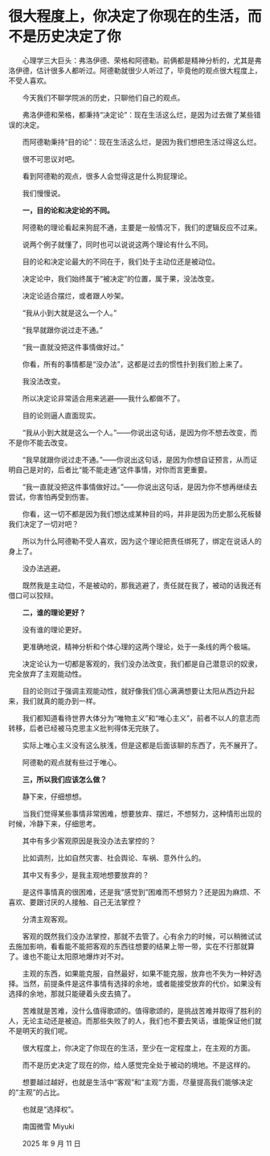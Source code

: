 # 很大程度上，你决定了你现在的生活，而不是历史决定了你

　　心理学三大巨头：弗洛伊德、荣格和阿德勒。前俩都是精神分析的，尤其是弗洛伊德，估计很多人都听过。阿德勒就很少人听过了，毕竟他的观点很大程度上，不受人喜欢。

　　今天我们不聊学院派的历史，只聊他们自己的观点。

　　弗洛伊德和荣格，都秉持“决定论”：现在生活这么烂，是因为过去做了某些错误的决定。

　　而阿德勒秉持“目的论”：现在生活这么烂，是因为我们想把生活过得这么烂。

　　很不可思议对吧。

　　看到阿德勒的观点，很多人会觉得这是什么狗屁理论。

　　我们慢慢说。

　　**一，目的论和决定论的不同。**

　　阿德勒的理论看起来狗屁不通，主要是一般情况下，我们的逻辑反应不过来。

　　说两个例子就懂了，同时也可以说说这两个理论有什么不同。

　　目的论和决定论最大的不同在于，我们处于主动位还是被动位。

　　决定论中，我们始终属于“被决定”的位置，属于果，没法改变。

　　决定论适合摆烂，或者跟人吵架。

　　“我从小到大就是这么一个人。”

　　“我早就跟你说过走不通。”

　　“我一直就没把这件事情做好过。”

　　你看，所有的事情都是“没办法”，这都是过去的惯性扑到我们脸上来了。

　　我没法改变。

　　所以决定论非常适合用来逃避——我什么都做不了。

　　目的论则逼人直面现实。

　　“我从小到大就是这么一个人。”——你说出这句话，是因为你不想去改变，而不是你不能去改变。

　　“我早就跟你说过走不通。”——你说出这句话，是因为你想自证预言，从而证明自己是对的，后者比“能不能走通”这件事情，对你而言更重要。

　　“我一直就没把这件事情做好过。”——你说出这句话，是因为你不想再继续去尝试，你害怕再受到伤害。

　　你看，这一切不都是因为我们想达成某种目的吗，并非是因为历史那么死板替我们决定了一切对吧？

　　所以为什么阿德勒不受人喜欢，因为这个理论把责任绑死了，绑定在说话人的身上了。

　　没办法逃避。

　　既然我是主动位，不是被动的，那我逃避了，责任就在我了，被动的话我还有借口可以狡辩。

　　**二，谁的理论更好？**

　　没有谁的理论更好。

　　更准确地说，精神分析和个体心理的这两个理论，处于一条线的两个极端。

　　决定论认为一切都是客观的，我们没办法改变，我们都是自己潜意识的奴隶，完全放弃了主观能动性。

　　目的论则过于强调主观能动性，就好像我们信心满满想要让太阳从西边升起来，我们就真的能办到一样。

　　我们都知道看待世界大体分为“唯物主义”和“唯心主义”，前者不以人的意志而转移，后者已经被马克思主义批判得体无完肤了。

　　实际上唯心主义没有这么肤浅，但是这都是后面该聊的东西了，先不展开了。

　　阿德勒的观点就有些过于唯心。

　　**三，所以我们应该怎么做？**

　　静下来，仔细想想。

　　当我们觉得某些事情非常困难，想要放弃、摆烂，不想努力，这种情形出现的时候，冷静下来，仔细思考。

　　其中有多少客观原因是我没办法去掌控的？

　　比如调剂，比如自然灾害、社会舆论、车祸、意外什么的。

　　其中又有多少，是我主观地想要放弃的？

　　是这件事情真的很困难，还是我“感觉到”困难而不想努力？还是因为麻烦、不喜欢、要跟讨厌的人接触、自己无法掌控？

　　分清主观客观。

　　客观的既然我们没办法掌控，那就不去管了。心有余力的时候，可以稍微试试去施加影响，看看能不能把客观的东西往想要的结果上带一带，实在不行那就算了。谁也不能让太阳原地爆炸对不对。

　　主观的东西，如果能克服，自然最好，如果不能克服，放弃也不失为一种好选择。当然，前提条件是这件事情有选择的余地，或者能接受放弃的代价。如果没有选择的余地，那就只能硬着头皮去搞了。

　　苦难就是苦难，没什么值得歌颂的。值得歌颂的，是挑战苦难并取得了胜利的人，无论主动还是被迫。而那些失败了的人，我们也不要去笑话，谁能保证他们就不是明天的我们呢。

　　很大程度上，你决定了你现在的生活，至少在一定程度上，在主观的方面。

　　而不是历史决定了现在的你，给人感觉完全处于被动的境地。不是这样的。

　　想要越过越好，也就是生活中“客观”和“主观”方面，尽量提高我们能够决定的“主观”的占比。

　　也就是“选择权”。



　　南国微雪 Miyuki

　　2025 年 9 月 11 日